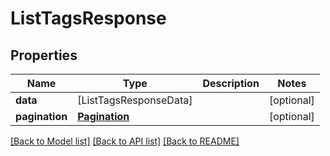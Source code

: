 # ListTagsResponse

## Properties
Name | Type | Description | Notes
------------ | ------------- | ------------- | -------------
**data** | [ListTagsResponseData] |  | [optional] 
**pagination** | [**Pagination**](Pagination.md) |  | [optional] 

[[Back to Model list]](../README.md#documentation-for-models) [[Back to API list]](../README.md#documentation-for-api-endpoints) [[Back to README]](../README.md)


